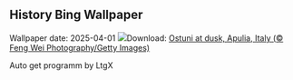 ## History Bing Wallpaper
Wallpaper date: 2025-04-01
![](https://www.bing.com/th?id=OHR.ItalyOstuni_EN-US2964422003_UHD.jpg&w=1000)Download: [Ostuni at dusk, Apulia, Italy (© Feng Wei Photography/Getty Images)](https://www.bing.com/th?id=OHR.ItalyOstuni_EN-US2964422003_UHD.jpg)

Auto get programm by LtgX
